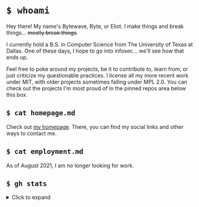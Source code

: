 # `$ whoami`

Hey there! My name's Bytewave, Byte, or Eliot. I make things and break things... ~~mostly break things~~.

I currently hold a B.S. in Computer Science from The University of Texas at Dallas. One of these days, I hope to go into infosec... we'll see how that ends up.

Feel free to poke around my projects, be it to contribute to, learn from, or just criticize my questionable practices. I license all my more recent work under MIT, with older projects sometimes falling under MPL 2.0. You can check out the projects I'm most proud of in the pinned repos area below this box.

## `$ cat homepage.md`

Check out [my homepage](https://code.horse). There, you can find my social links and other ways to contact me.

## `$ cat employment.md`

As of August 2021, I am no longer looking for work.

## `$ gh stats`

<details>
  <summary>Click to expand</summary>
  <p align="center">
    <img src="https://github-readme-stats.vercel.app/api?username=BytewaveMLP&theme=dark&count_private=true&show_icons=true&include_all_commits=true" />
    <br />
    <img src="https://github-readme-stats.vercel.app/api/top-langs/?username=BytewaveMLP&theme=dark&layout=compact" />
  </p>
</details>
